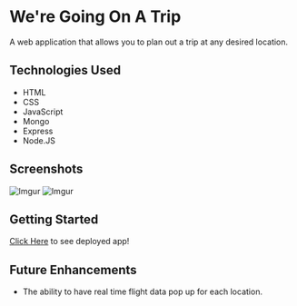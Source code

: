 # We're Going On A Trip
A web application that allows you to plan out a trip at any desired location.

## Technologies Used
* HTML
* CSS
* JavaScript
* Mongo
* Express
* Node.JS

## Screenshots
![Imgur](https://i.imgur.com/A1S8jFh.png)
![Imgur](https://i.imgur.com/s1iWK0r.png)

## Getting Started
[Click Here](https://sleepy-cliffs-20816.herokuapp.com/destinations) to see deployed app!

## Future Enhancements
* The ability to have real time flight data pop up for each location.
